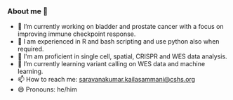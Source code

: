 ### About me 👋

- 🔭 I’m currently working on bladder and prostate cancer with a focus on improving immune checkpoint response.
- :shell: I am experienced in R and bash scripting and use python also when required.
- :evergreen_tree: I'm am proficient in single cell, spatial, CRISPR and WES data analysis. 
- 🌱 I’m currently learning variant calling on WES data and machine learning.
- 📫 How to reach me: saravanakumar.kailasammani@cshs.org
- 😄 Pronouns: he/him
<!--
Here are some ideas to get you started:
**kmsiitkgp/kmsiitkgp** is a ✨ _special_ ✨ repository because its `README.md` (this file) appears on your GitHub profile.
- 👯 I’m looking to collaborate on ...
- 🤔 I’m looking for help with ...
- 💬 Ask me about ...
- ⚡ Fun fact: 
-->
